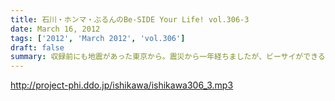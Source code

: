 ```yaml
---
title: 石川・ホンマ・ぶるんのBe-SIDE Your Life! vol.306-3
date: March 16, 2012
tags: ['2012', 'March 2012', 'vol.306']
draft: false
summary: 収録前にも地震があった東京から。震災から一年経ちましたが、ビーサイができることはひとつ！毎週収録そして配信。まっとうな番組ではありませんが、リスナーそれぞれが新生活も始める人も多いようで何より。帰ってこなくてもいいですが気になったらまたポチッとＤＬしてみてくださいね。ＮＡＭＡＥ
---
```


http://project-phi.ddo.jp/ishikawa/ishikawa306_3.mp3
